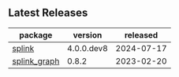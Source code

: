 ## Latest Releases
| package | version | released |
|--------------|-----------|-------------|
| [splink](https://github.com/moj-analytical-services/splink) | 4.0.0.dev8 | 2024-07-17 |
| [splink_graph](https://github.com/moj-analytical-services/splink_graph) | 0.8.2 | 2023-02-20 |
